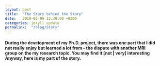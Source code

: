 ```yaml
---
layout: post
title:  "The Story behind the Story"
date:   2018-05-09 12:30:00 +0200
categories: jekyll update
permalink:  "/blog/Story"
---
```


#### During the development of my Ph.D. project, there was one part that I did not really enjoy but learned a lot from - the dispute with another MRI group on the my research topic. You may find it [not | very] interesting Anyway, here is my part of the story.  


